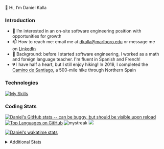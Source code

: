 👋 Hi, I’m Daniel Kalla

### Introduction

- 👀 I’m interested in an on-site software engineering position with opportunities for growth
- 📫 How to reach me: email me at dkalla@marlboro.edu or message me on [LinkedIn](www.linkedin.com/in/daniel-kalla)
- 🍎 Background: before I started software engineering, I worked as a math and foreign language teacher.  I'm fluent in Spanish and French!
- 💔 I have half a heart, but I still enjoy hiking!  In 2019, I completed the [Camino de Santiago](https://www.responsiblevacation.com/ImagesClient/dtg-nc9430-caminoDeSantiago-FrenchWay-route-map.jpg), a 500-mile hike through Northern Spain
<!-- - ⚕️ I’m currently working on making a mobile version of [Choose Your News](https://choose-your-news.onrender.com/) -->
<!-- - 💞️ I’m looking to collaborate on ... -->


### Technologies

[![My Skills](https://skills.thijs.gg/icons?i=js,react,redux,mongodb,express,nodejs,d3,ruby,rails,py,html,css,sass,webpack,vscode,git,sqlite,postgres,r,latex&perline=10)](https://skills.thijs.gg)

<!-- ### Projects
<details open>
  [![Readme Card](https://github-readme-stats.vercel.app/api/pin/?username=dtkalla&repo=WaterBnB)](https://github.com/anuraghazra/github-readme-stats)
  [![Readme Card](https://github-readme-stats.vercel.app/api/pin/?username=dtkalla&repo=-readme-stats)](https://github.com/anuraghazra/github-readme-stats)
  [![Readme Card](https://github-readme-stats.vercel.app/api/pin/?username=dtkalla&repo=github-readme-stats)](https://github.com/anuraghazra/github-readme-stats)
</details> -->


### Coding Stats
[![Daniel's GitHub stats -- can be buggy, but should be visible upon reload](https://github-readme-stats-dtkalla.vercel.app/api?username=dtkalla&count_private=true&show_icons=true&theme=transparent)](https://github.com/dtkalla/github-readme-stats)
[![Top Languages on GitHub](https://github-readme-stats-dtkalla.vercel.app/api/top-langs/?username=dtkalla&layout=compact&langs_count=6&exclude_repo=portfolio-site)](https://github.com/dtkalla/github-readme-stats)
<img src="https://github-readme-streak-stats.herokuapp.com/?user=dtkalla&theme=tokyonight" alt="mystreak"/>
<img src="https://github-profile-trophy.vercel.app/?username=dtkalla&theme=juicyfresh&no-bg=true&rank=-C" />


[![Daniel's wakatime stats](https://github-readme-stats.vercel.app/api/wakatime?username=@dtkalla&layout=compact&langs_count=6&custom_title=Wakatime%20Stats%20(Past%20Seven%20Days))](https://github.com/anuraghazra/github-readme-stats)
  
<details><summary>Additional Stats</summary>
Top 2.5% on Codewars, top 5% on Project Euler

![Daniel's Codewars stats -- 3 kyu, 1548 honor, top languages: Ruby, Python, JavaScript](https://github.r2v.ch/codewars?user=dkalla&top_languages=true)

![Project Euler -- 52 solved](https://projecteuler.net/profile/dkalla.png)

[![Daniel's LeetCode stats](https://leetcode-stats-six.vercel.app/api?username=dtkalla)](https://github.com/madushadhanushka/github-readme)
</details>


<!---
dtkalla/dtkalla is a ✨ special ✨ repository because its `README.md` (this file) appears on your GitHub profile.
You can click the Preview link to take a look at your changes.
--->
